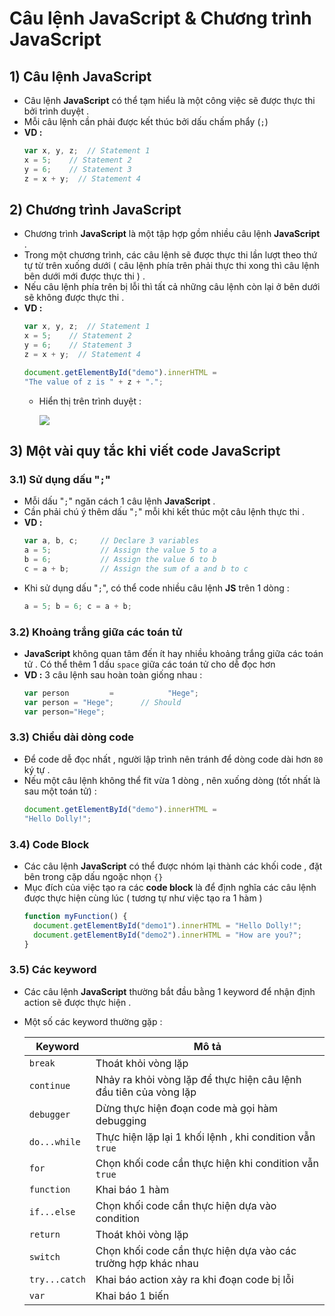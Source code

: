 # Câu lệnh JavaScript & Chương trình JavaScript
## **1) Câu lệnh JavaScript**
- Câu lệnh **JavaScript** có thể tạm hiểu là một công việc sẽ được thực thi bởi trình duyệt .
- Mỗi câu lệnh cần phải được kết thúc bởi dấu chấm phẩy (`;`)
- **VD :**
    ```js
    var x, y, z;  // Statement 1
    x = 5;    // Statement 2
    y = 6;    // Statement 3
    z = x + y;  // Statement 4
    ```
## **2) Chương trình JavaScript**
- Chương trình **JavaScript** là một tập hợp gồm nhiều câu lệnh **JavaScript** .
- Trong một chương trình, các câu lệnh sẽ được thực thi lần lượt theo thứ tự từ trên xuống dưới ( câu lệnh phía trên phải thực thi xong thì câu lệnh bên dưới mới được thực thi ) .
- Nếu câu lệnh phía trên bị lỗi thì tất cả những câu lệnh còn lại ở bên dưới sẽ không được thực thi .
- **VD :**
    ```js
    var x, y, z;  // Statement 1
    x = 5;    // Statement 2
    y = 6;    // Statement 3
    z = x + y;  // Statement 4

    document.getElementById("demo").innerHTML =
    "The value of z is " + z + "."; 
    ```
    - Hiển thị trên trình duyệt :

        <img src=https://i.imgur.com/ThR2hNk.png>

## **3) Một vài quy tắc khi viết code JavaScript**
### **3.1) Sử dụng dấu "`;`"**
- Mỗi dấu "`;`" ngăn cách 1 câu lệnh **JavaScript** .
- Cần phải chú ý thêm dấu "`;`" mỗi khi kết thúc một câu lệnh thực thi .
- **VD :**
    ```js
    var a, b, c;     // Declare 3 variables
    a = 5;           // Assign the value 5 to a
    b = 6;           // Assign the value 6 to b
    c = a + b;       // Assign the sum of a and b to c
    ```
- Khi sử dụng dấu "`;`", có thể code nhiều câu lệnh **JS** trên 1 dòng :
    ```js
    a = 5; b = 6; c = a + b;
    ```
### **3.2) Khoảng trắng giữa các toán tử**
- **JavaScript** không quan tâm đến ít hay nhiều khoảng trắng giữa các toán tử . Có thể thêm 1 dấu `space` giữa các toán tử cho dễ đọc hơn 
- **VD :** 3 câu lệnh sau hoàn toàn giống nhau :
    ```js
    var person         =            "Hege";
    var person = "Hege";      // Should
    var person="Hege";
    ```
### **3.3) Chiều dài dòng code**
- Để code dễ đọc nhất , người lập trình nên tránh để dòng code dài hơn `80` ký tự .
- Nếu một câu lệnh không thể fit vừa 1 dòng , nên xuống dòng (tốt nhất là sau một toán tử) :
    ```js
    document.getElementById("demo").innerHTML =
    "Hello Dolly!";
    ```
### **3.4) Code Block**
- Các câu lệnh **JavaScript** có thể được nhóm lại thành các khối code , đặt bên trong cặp dấu ngoặc nhọn `{}`
- Mục đích của việc tạo ra các **code block** là để định nghĩa các câu lệnh được thực hiện cùng lúc ( tương tự như việc tạo ra 1 hàm )
    ```js
    function myFunction() {
      document.getElementById("demo1").innerHTML = "Hello Dolly!";
      document.getElementById("demo2").innerHTML = "How are you?";
    }
    ```
### **3.5) Các keyword**
- Các câu lệnh **JavaScript** thường bắt đầu bằng 1 keyword để nhận định action sẽ được thực hiện .
- Một số các keyword thường gặp :
    
    | Keyword | Mô tả |
    |---------|-------|
    | `break` | Thoát khỏi vòng lặp |
    | `continue` | Nhảy ra khỏi vòng lặp để thực hiện câu lệnh đầu tiên của vòng lặp |
    | `debugger` | Dừng thực hiện đoạn code mà gọi hàm debugging |
    | `do...while` | Thực hiện lặp lại 1 khối lệnh , khi condition vẫn `true` |
    | `for` | Chọn khối code cần thực hiện khi condition vẫn `true` |
    | `function` | Khai báo 1 hàm |
    | `if...else` | Chọn khối code cần thực hiện dựa vào condition | 
    | `return` | Thoát khỏi vòng lặp |
    | `switch` | Chọn khối code cần thực hiện dựa vào các trường hợp khác nhau |
    | `try...catch` | Khai báo action xảy ra khi đoạn code bị lỗi |
    | `var` | Khai báo 1 biến |